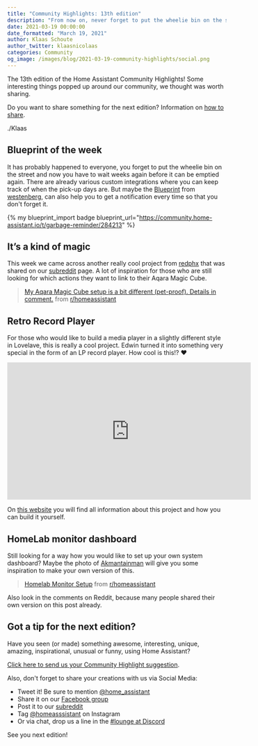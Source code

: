 ```yaml
---
title: "Community Highlights: 13th edition"
description: "From now on, never forget to put the wheelie bin on the street again, link all kinds of actions to your Aqara magic cube and create your own LP record player in Lovelace"
date: 2021-03-19 00:00:00
date_formatted: "March 19, 2021"
author: Klaas Schoute
author_twitter: klaasnicolaas
categories: Community
og_image: /images/blog/2021-03-19-community-highlights/social.png
---
```


The 13th edition of the Home Assistant Community Highlights! Some interesting
things popped up around our community, we thought was worth sharing.

Do you want to share something for the next edition?
Information on [how to share](#got-a-tip-for-the-next-edition).

./Klaas

## Blueprint of the week

It has probably happened to everyone, you forget to put the wheelie bin on the
street and now you have to wait weeks again before it can be emptied again. There
are already various custom integrations where you can keep track of when the pick-up
days are. But maybe the [Blueprint][week_blueprint] from 
[westenberg](https://community.home-assistant.io/u/westenberg), can also help you
to get a notification every time so that you don't forget it.

{% my blueprint_import badge blueprint_url="https://community.home-assistant.io/t/garbage-reminder/284213" %}

## It’s a kind of magic

This week we came across another really cool project from [redphx](https://www.reddit.com/user/redphx/)
that was shared on our [subreddit][reddit] page. A lot of inspiration for those who
are still looking for which actions they want to link to their Aqara Magic Cube.

<blockquote class="reddit-card" data-card-created="1616149831"><a href="https://www.reddit.com/r/homeassistant/comments/m45tca/my_aqara_magic_cube_setup_is_a_bit_different/">My Aqara Magic Cube setup is a bit different (pet-proof). Details in comment.</a> from <a href="http://www.reddit.com/r/homeassistant">r/homeassistant</a></blockquote>
<script async src="//embed.redditmedia.com/widgets/platform.js" charset="UTF-8"></script>

## Retro Record Player

For those who would like to build a media player in a slightly different style in
Lovelave, this is really a cool project. Edwin turned it into something very special
in the form of an LP record player. How cool is this!? ❤️
<div style="margin:0 auto; text-align:center">
    <iframe width="560" height="315" src="https://www.youtube.com/embed/erKzF6NFixY" frameborder="0" allow="accelerometer; autoplay; clipboard-write; encrypted-media; gyroscope; picture-in-picture" allowfullscreen></iframe>
</div>

On [this website](https://automata.id/record-player/) you will find all information
about this project and how you can build it yourself.

## HomeLab monitor dashboard

Still looking for a way how you would like to set up your own system dashboard? Maybe
the photo of [Akmantainman](https://www.reddit.com/user/Akmantainman/) will give you
some inspiration to make your own version of this.

<blockquote class="reddit-card" data-card-created="1616150627"><a href="https://www.reddit.com/r/homeassistant/comments/m6f23i/homelab_monitor_setup/">Homelab Monitor Setup</a> from <a href="http://www.reddit.com/r/homeassistant">r/homeassistant</a></blockquote>
<script async src="//embed.redditmedia.com/widgets/platform.js" charset="UTF-8"></script>

Also look in the comments on Reddit, because many people shared their own
version on this post already.

## Got a tip for the next edition?

Have you seen (or made) something awesome, interesting, unique, amazing,
inspirational, unusual or funny, using Home Assistant?

[Click here to send us your Community Highlight suggestion](/suggest-community-highlight).

Also, don't forget to share your creations with us via Social Media:

- Tweet it! Be sure to mention [@home_assistant][twitter]
- Share it on our [Facebook group][facebook-group]
- Post it to our [subreddit][reddit]
- Tag [@homeasssistant][instagram] on Instagram
- Or via chat, drop us a line in the [#lounge at Discord][chat]

See you next edition!

[chat]: https://www.home-assistant.io/join-chat
[facebook-group]: https://www.facebook.com/groups/HomeAssistant/
[instagram]: https://www.instagram.com/homeassistant/
[reddit]: https://www.reddit.com/r/homeassistant
[twitter]: https://www.twitter.com/home_assistant
[blueprints]: https://community.home-assistant.io/c/blueprints-exchange
[week_blueprint]: https://community.home-assistant.io/t/garbage-reminder/284213